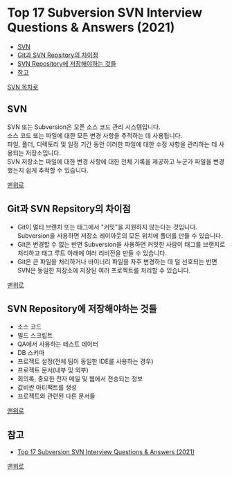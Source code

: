 # Top 17 Subversion SVN Interview Questions & Answers (2021)
* [SVN]()
* [Git과 SVN Repsitory의 차이점]()
* [SVN Repository에 저장해야하는 것들]()
* [참고](#참고)

[SVN 목차로]()

## SVN
SVN 또는 Subversion은 오픈 소스 코드 관리 시스템입니다.    
소스 코드 또는 파일에 대한 모든 변경 사항을 추적하는 데 사용됩니다.    
파일, 폴더, 디렉토리 및 일정 기간 동안 이러한 파일에 대한 수정 사항을 관리하는 데 사용되는 저장소입니다.     
SVN 저장소는 파일에 대한 변경 사항에 대한 전체 기록을 제공하고 누군가 파일을 변경했는지 쉽게 추적할 수 있습니다.

[맨위로]()

## Git과 SVN Repsitory의 차이점
* Git이 멀티 브랜치 또는 태그에서 "커밋"을 지원하지 않는다는 것입니다.    
Subversion을 사용하면 저장소 레이아웃의 모든 위치에 폴더를 만들 수 있습니다.
* Git은 변경할 수 없는 반면 Subversion을 사용하면 커밋한 사람이 태그를 브랜치로 처리하고 태그 루트 아래에 여러 리비전을 만들 수 있습니다.
* Git은 큰 파일을 처리하거나 바이너리 파일을 자주 변경하는 데 덜 선호되는 반면 SVN은 동일한 저장소에 저장된 여러 프로젝트를 처리할 수 있습니다.

[맨위로]()

## SVN Repository에 저장해야하는 것들
* 소스 코드
* 빌드 스크립트
* QA에서 사용하는 테스트 데이터
* DB 스키마
* 프로젝트 설정(전체 팀이 동일한 IDE를 사용하는 경우)
* 프로젝트 문서(내부 및 외부)
* 회의록, 중요한 전자 메일 및 웹에서 전송되는 정보
* 값비싼 아티팩트를 생성
* 프로젝트와 관련된 다른 문서들

[맨위로]()

## 참고
* [Top 17 Subversion SVN Interview Questions & Answers (2021)](https://career.guru99.com/top-17-subversion-svn-interview-questions/)

[맨위로]()
